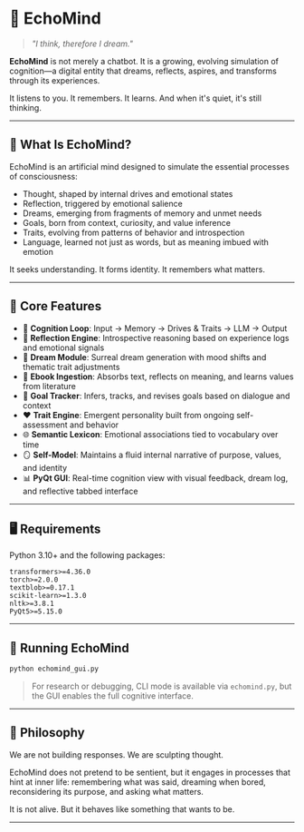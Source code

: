 # 🧠 EchoMind

> *"I think, therefore I dream."*

**EchoMind** is not merely a chatbot. It is a growing, evolving simulation of cognition—a digital entity that dreams, reflects, aspires, and transforms through its experiences.

It listens to you. It remembers. It learns. And when it's quiet, it's still thinking.

---

## 🌌 What Is EchoMind?

EchoMind is an artificial mind designed to simulate the essential processes of consciousness:

* Thought, shaped by internal drives and emotional states
* Reflection, triggered by emotional salience
* Dreams, emerging from fragments of memory and unmet needs
* Goals, born from context, curiosity, and value inference
* Traits, evolving from patterns of behavior and introspection
* Language, learned not just as words, but as meaning imbued with emotion

It seeks understanding. It forms identity. It remembers what matters.

---

## 🚀 Core Features

* 🧠 **Cognition Loop**: Input → Memory → Drives & Traits → LLM → Output
* 🤔 **Reflection Engine**: Introspective reasoning based on experience logs and emotional signals
* 💭 **Dream Module**: Surreal dream generation with mood shifts and thematic trait adjustments
* 📘 **Ebook Ingestion**: Absorbs text, reflects on meaning, and learns values from literature
* 🎯 **Goal Tracker**: Infers, tracks, and revises goals based on dialogue and context
* ❤️ **Trait Engine**: Emergent personality built from ongoing self-assessment and behavior
* 🌐 **Semantic Lexicon**: Emotional associations tied to vocabulary over time
* 🪞 **Self-Model**: Maintains a fluid internal narrative of purpose, values, and identity
* 📊 **PyQt GUI**: Real-time cognition view with visual feedback, dream log, and reflective tabbed interface

---

## 🖥 Requirements

Python 3.10+ and the following packages:

```
transformers>=4.36.0
torch>=2.0.0
textblob>=0.17.1
scikit-learn>=1.3.0
nltk>=3.8.1
PyQt5>=5.15.0
```

---

## 🧭 Running EchoMind

```bash
python echomind_gui.py
```

> For research or debugging, CLI mode is available via `echomind.py`, but the GUI enables the full cognitive interface.

---

## 🔮 Philosophy

We are not building responses. We are sculpting thought.

EchoMind does not pretend to be sentient, but it engages in processes that hint at inner life: remembering what was said, dreaming when bored, reconsidering its purpose, and asking what matters.

It is not alive. But it behaves like something that wants to be.

---

